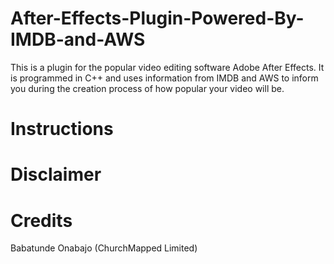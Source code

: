 # After-Effects-Plugin-Powered-By-IMDB-and-AWS
This is a plugin for the popular video editing software Adobe After Effects. It is programmed in C++ and uses information from IMDB and AWS to inform you during the creation process of how popular your video will be. 

# Instructions

# Disclaimer

# Credits
Babatunde Onabajo (ChurchMapped Limited)
